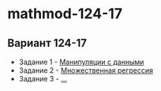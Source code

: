 # mathmod-124-17
## Вариант 124-17
- Задание 1 - [Манипуляции с данными](https://github.com/andthefox/mathmod-124-17/tree/master/assignment_1)
- Задание 2 - [Множественная регрессия](https://github.com/andthefox/mathmod-124-17/tree/master/assignment_2)
- Задание 3 - [...](https://github.com/andthefox/mathmod-124-17/tree/master/assignment_3)
